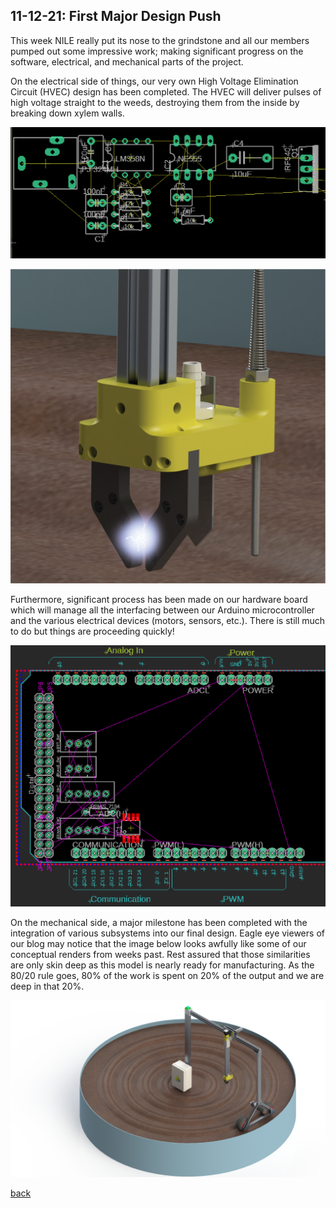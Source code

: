 ## 11-12-21: First Major Design Push

This week NILE really put its nose to the grindstone and all our members pumped out some impressive work; making significant progress on the software, electrical, and mechanical parts of the project.

On the electrical side of things, our very own High Voltage Elimination Circuit (HVEC) design has been completed. The HVEC will deliver pulses of high voltage straight to the weeds, destroying them from the inside by breaking down xylem walls.

![HVEC_Board](./../assets/11_12_2021_HVEC_Board.png)

![HVEC_End_Effector_Render](./../assets/11_12_2021_HVEC_Render.png)

Furthermore, significant process has been made on our hardware board which will manage all the interfacing between our Arduino microcontroller and the various electrical devices (motors, sensors, etc.). There is still much to do but things are proceeding quickly!

![Hardware_Board](./../assets/11_12_2021_HW_Board.png)

On the mechanical side, a major milestone has been completed with the integration of various subsystems into our final design. Eagle eye viewers of our blog may notice that the image below looks awfully like some of our conceptual renders from weeks past. Rest assured that those similarities are only skin deep as this model is nearly ready for manufacturing. As the 80/20 rule goes, 80% of the work is spent on 20% of the output and we are deep in that 20%.

![System_Render](./../assets/11_12_2021_System_Render.png)

[back](./..)
